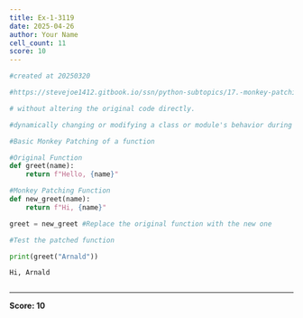 ```yaml
---
title: Ex-1-3119
date: 2025-04-26
author: Your Name
cell_count: 11
score: 10
---
```


```python
#created at 20250320
```


```python
#https://stevejoe1412.gitbook.io/ssn/python-subtopics/17.-monkey-patching
```


```python
# without altering the original code directly. 
```


```python
#dynamically changing or modifying a class or module's behavior during runtime.
```


```python
#Basic Monkey Patching of a function 
```


```python
#Original Function 
def greet(name):
    return f"Hello, {name}"
```


```python
#Monkey Patching Function
def new_greet(name):
    return f"Hi, {name}"
```


```python
greet = new_greet #Replace the original function with the new one
```


```python
#Test the patched function
```


```python
print(greet("Arnald"))
```

    Hi, Arnald



```python

```


---
**Score: 10**